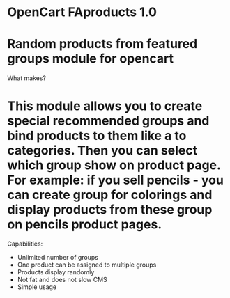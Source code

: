 OpenCart FAproducts 1.0
==========

Random products from featured groups module for opencart
==========
What makes?

This module allows you to create special recommended groups and bind products to them like a to categories. Then you can select which group show on product page.
For example: if you sell pencils - you can create group for colorings and display products from these group on pencils product pages.
==========
Сapabilities:
- Unlimited number of groups
- One product can be assigned to multiple groups
- Products display randomly
- Not fat and does not slow CMS
- Simple usage
